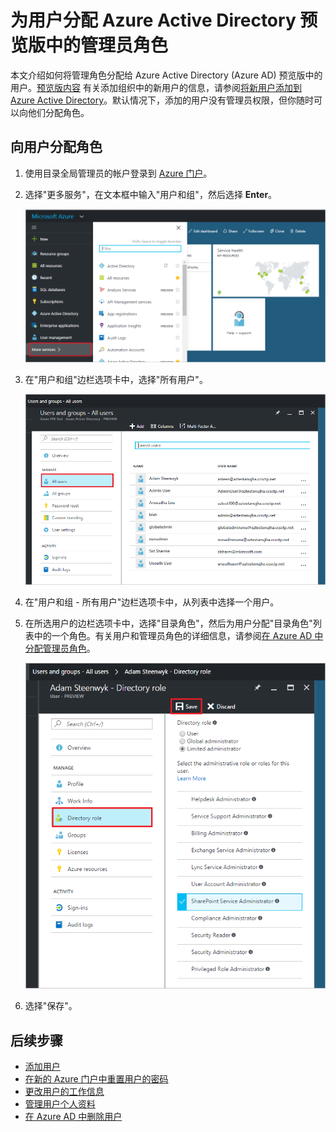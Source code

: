 <properties
	pageTitle="为用户分配 Azure Active Directory 预览版中的管理员角色 | Azure"
	description="说明如何在 Azure Active Directory 中更改用户管理信息"
	services="active-directory"
	documentationCenter=""
	authors="curtand"
	manager="femila"
	editor=""/>

<tags
	ms.service="active-directory"
	ms.workload="identity"
	ms.tgt_pltfrm="na"
	ms.devlang="na"
	ms.topic="article"
	ms.date="09/12/2016"
	ms.author="curtand"
   	wacn.date="10/11/2016"/>

# 为用户分配 Azure Active Directory 预览版中的管理员角色

本文介绍如何将管理角色分配给 Azure Active Directory (Azure AD) 预览版中的用户。[预览版内容](/documentation/articles/active-directory-preview-explainer/) 有关添加组织中的新用户的信息，请参阅[将新用户添加到 Azure Active Directory](/documentation/articles/active-directory-users-create-azure-portal/)。默认情况下，添加的用户没有管理员权限，但你随时可以向他们分配角色。

## 向用户分配角色

1.  使用目录全局管理员的帐户登录到 [Azure 门户](https://portal.azure.cn)。

2.  选择"更多服务"，在文本框中输入"用户和组"，然后选择 **Enter**。

    ![打开"用户管理"](./media/active-directory-users-assign-role-azure-portal/create-users-user-management.png)

3.  在"用户和组"边栏选项卡中，选择"所有用户"。

    ![打开"所有用户"边栏选项卡](./media/active-directory-users-assign-role-azure-portal/create-users-open-users-blade.png)

4. 在"用户和组 - 所有用户"边栏选项卡中，从列表中选择一个用户。

5. 在所选用户的边栏选项卡中，选择"目录角色"，然后为用户分配"目录角色"列表中的一个角色。有关用户和管理员角色的详细信息，请参阅[在 Azure AD 中分配管理员角色](/documentation/articles/active-directory-assign-admin-roles/)。

	  ![为用户分配角色](./media/active-directory-users-assign-role-azure-portal/create-users-assign-role.png)

6. 选择"保存"。


## 后续步骤

- [添加用户](/documentation/articles/active-directory-users-create-azure-portal/)
- [在新的 Azure 门户中重置用户的密码](/documentation/articles/active-directory-users-reset-password-azure-portal/)
- [更改用户的工作信息](/documentation/articles/active-directory-users-work-info-azure-portal/)
- [管理用户个人资料](/documentation/articles/active-directory-users-profile-azure-portal/)
- [在 Azure AD 中删除用户](/documentation/articles/active-directory-users-delete-user-azure-portal/)

<!---HONumber=Mooncake_0926_2016-->
